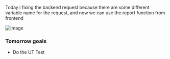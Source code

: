 Today i fixing the backend request because there are some different variable name for the request, and now we can use the report function from frontend 

![image](https://user-images.githubusercontent.com/85722211/213207044-b251179b-3e76-45f0-810f-f4ab6f417620.png)

### Tomorrow goals
* Do the UT Test

